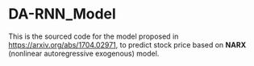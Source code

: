 # DA-RNN_Model
This is the sourced code for the model proposed in https://arxiv.org/abs/1704.02971, to predict stock price based on **NARX** (nonlinear autoregressive exogenous) model.
